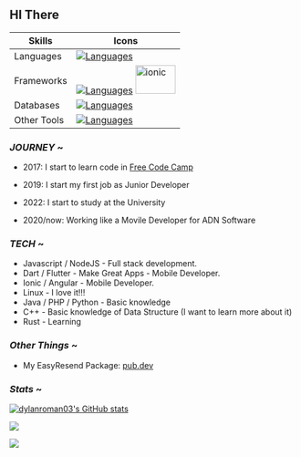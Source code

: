 ## HI There

| Skills        | Icons         |
| ------------- | ------------- |
| Languages     | [![Languages](https://skillicons.dev/icons?i=dart,js,ts,html,css,java)](https://skillicons.dev)  |
| Frameworks    | [![Languages](https://skillicons.dev/icons?i=nodejs,flutter,angular,bootstrap)](https://skillicons.dev) <img src="https://upload.wikimedia.org/wikipedia/commons/d/d1/Ionic_Logo.svg" alt="ionic" width="70" height="50"/>  |
| Databases     | [![Languages](https://skillicons.dev/icons?i=mysql,mongodb)](https://skillicons.dev)  |
| Other Tools   | [![Languages](https://skillicons.dev/icons?i=git,docker,heroku,linux,postman,bash)](https://skillicons.dev)  |


<!-- JOURNEY -->
### _JOURNEY_  ~
- 2017: I start to learn code in [Free Code Camp](https://www.freecodecamp.org/)
- 2019: I start my first job as Junior Developer
- 2022: I start to study at the University

- 2020/now: Working like a Movile Developer for ADN Software


<!-- TECH -->

### _TECH_  ~

- Javascript / NodeJS - Full stack development.
- Dart / Flutter - Make Great Apps - Mobile Developer.
- Ionic / Angular - Mobile Developer.
- Linux - I love it!!!
- Java / PHP / Python - Basic knowledge
- C++ - Basic knowledge of Data Structure (I want to learn more about it)
- Rust - Learning

### _Other Things_ ~
- My EasyResend Package: <a href="https://pub.dev/packages/easy_resend">pub.dev</a>

### _Stats_ ~
<!-- STATS -->

<a href="http://www.github.com/dylanroman03"><img src="https://github-readme-stats-eight-tau-26.vercel.app/api?username=dylanroman03&show_icons=true&hide=&count_private=true&title_color=ec4899&text_color=ffffff&icon_color=ec4899&bg_color=171717&hide_border=true&show_icons=true" alt="dylanroman03's GitHub stats" /></a>

<a href="http://www.github.com/dylanroman03"><img src="https://github-readme-streak-stats.herokuapp.com/?user=dylanroman03&stroke=ffffff&background=171717&ring=ec4899&fire=ec4899&currStreakNum=ffffff&currStreakLabel=ec4899&sideNums=ffffff&sideLabels=ffffff&dates=ffffff&hide_border=true&exclude_days=Sun,Sat" /></a>

<a href="http://www.github.com/dylanroman03"><img src="https://github-readme-stats-eight-tau-26.vercel.app/api/top-langs/?username=dylanroman03&theme=dark&hide_border=false&include_all_commits=true&count_private=true&layout=compact" /></a>

